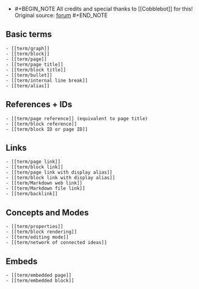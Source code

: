 -
  #+BEGIN_NOTE
  All credits and special thanks to [[Cobblebot]] for this!
  Original source: [forum](https://discuss.logseq.com/t/glossary-draft-work-in-progress/196)
  #+END_NOTE
## Basic terms
	- [[term/graph]]
	- [[term/block]]
	- [[term/page]]
	- [[term/page title]]
	- [[term/block title]]
	- [[term/bullet]]
	- [[term/internal line break]]
	- [[term/alias]]
## References + IDs
	- [[term/page reference]] (equivalent to page title)
	- [[term/block reference]]
	- [[term/block ID or page ID]]
## Links
	- [[term/page link]]
	- [[term/block link]]
	- [[term/page link with display alias]]
	- [[term/block link with display alias]]
	- [[term/Markdown web link]]
	- [[term/Markdown file link]]
	- [[term/backlink]]
## Concepts and Modes
	- [[term/properties]]
	- [[term/block rendering]]
	- [[term/editing mode]]
	- [[term/network of connected ideas]]
## Embeds
	- [[term/embedded page]]
	- [[term/embedded block]]